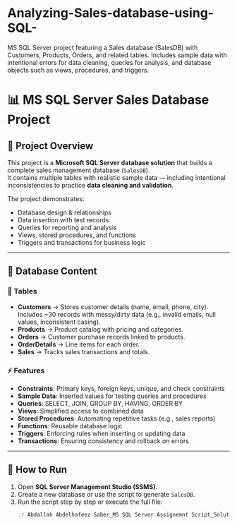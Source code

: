 # Analyzing-Sales-database-using-SQL-
MS SQL Server project featuring a Sales database (SalesDB) with Customers, Products, Orders, and related tables. Includes sample data with intentional errors for data cleaning, queries for analysis, and database objects such as views, procedures, and triggers.
# 📊 MS SQL Server Sales Database Project

## 📌 Project Overview
This project is a **Microsoft SQL Server database solution** that builds a complete sales management database (`SalesDB`).  
It contains multiple tables with realistic sample data — including intentional inconsistencies to practice **data cleaning and validation**.  

The project demonstrates:
- Database design & relationships
- Data insertion with test records
- Queries for reporting and analysis
- Views, stored procedures, and functions
- Triggers and transactions for business logic

---

## 📂 Database Content

### 🧾 Tables
- **Customers** → Stores customer details (name, email, phone, city). Includes ~30 records with messy/dirty data (e.g., invalid emails, null values, inconsistent casing).  
- **Products** → Product catalog with pricing and categories.  
- **Orders** → Customer purchase records linked to products.  
- **OrderDetails** → Line items for each order.  
- **Sales** → Tracks sales transactions and totals.  

### ⚡ Features
- **Constraints**: Primary keys, foreign keys, unique, and check constraints  
- **Sample Data**: Inserted values for testing queries and procedures  
- **Queries**: SELECT, JOIN, GROUP BY, HAVING, ORDER BY  
- **Views**: Simplified access to combined data  
- **Stored Procedures**: Automating repetitive tasks (e.g., sales reports)  
- **Functions**: Reusable database logic  
- **Triggers**: Enforcing rules when inserting or updating data  
- **Transactions**: Ensuring consistency and rollback on errors  

---

## 🚀 How to Run
1. Open **SQL Server Management Studio (SSMS)**.  
2. Create a new database or use the script to generate `SalesDB`.  
3. Run the script step by step or execute the full file:
   ```sql
   :r Abdallah Abdelhafeez Saber_MS SQL Server Assignemnt Script_Solution.sql
